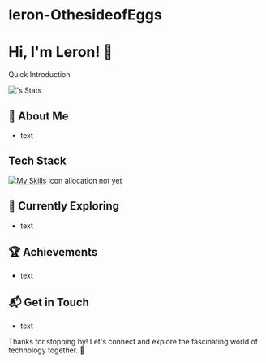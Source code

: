 # leron-OthesideofEggs
# Hi, I'm Leron! 👋
Quick Introduction

![<username>'s Stats](https://github-readme-stats.vercel.app/api?username=<username>&theme=vue-dark&show_icons=true&hide_border=true&count_private=true)

## 🚀 About Me

- text 



## Tech Stack
[![My Skills](https://skillicons.dev/icons?i=js,html,css,wasm)](https://skillicons.dev)
icon allocation not yet

## 🌱 Currently Exploring
- text 

 ## 🏆 Achievements

- text 

## 📬 Get in Touch
- text 


Thanks for stopping by! Let's connect and explore the fascinating world of technology together. 🚀


<!--

Here are some ideas to get you started:

- 🔭 I’m currently working on ...
- 🌱 I’m currently learning ...
- 👯 I’m looking to collaborate on ...
- 🤔 I’m looking for help with ...
- 💬 Ask me about ...
- 📫 How to reach me: ...
- 😄 Pronouns: ...
- ⚡ Fun fact: ...
-->

